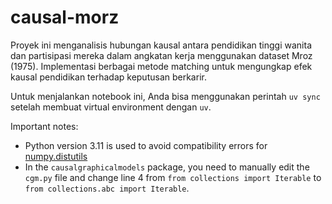 # causal-morz

Proyek ini menganalisis hubungan kausal antara pendidikan tinggi wanita dan partisipasi mereka dalam angkatan kerja menggunakan dataset Mroz (1975). Implementasi berbagai metode matching untuk mengungkap efek kausal pendidikan terhadap keputusan berkarir.

Untuk menjalankan notebook ini, Anda bisa menggunakan perintah `uv sync` setelah membuat virtual environment dengan `uv`.

Important notes:
- Python version 3.11 is used to avoid compatibility errors for [numpy.distutils](https://numpy.org/doc/2.1/reference/distutils_status_migration.html)
- In the `causalgraphicalmodels` package, you need to manually edit the `cgm.py` file and change line 4 from `from collections import Iterable` to `from collections.abc import Iterable`.